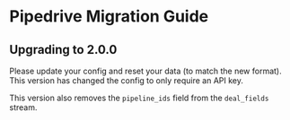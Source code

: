 # Pipedrive Migration Guide

## Upgrading to 2.0.0

Please update your config and reset your data (to match the new format). This version has changed the config to only require an API key.

This version also removes the `pipeline_ids` field from the `deal_fields` stream.
